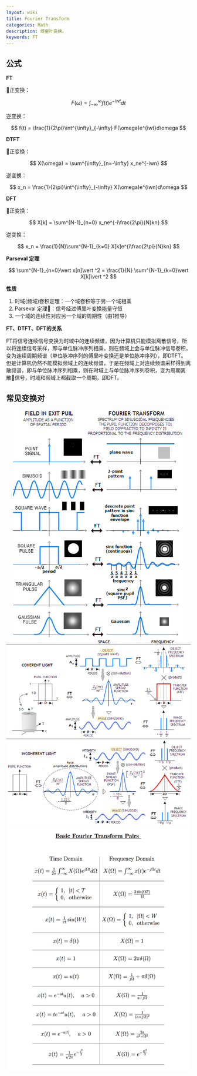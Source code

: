 ```yaml
---
layout: wiki
title: Fourier Transform
categories: Math
description: 傅里叶变换。
keywords: FT
---
```


## 公式

**FT**

正变换：

$$
F(\omega) = \int^{\infty}_{-\infty} f(t)e^{-iwt}dt
$$

逆变换：

$$
f(t) = \frac{1}{2\pi}\int^{\infty}_{-\infty} F(\omega)e^{iwt}d\omega
$$

**DTFT**

正变换：

$$
X(\omega) = \sum^{\infty}_{n=-\infty} x_ne^{-iwn}
$$

逆变换：

$$
x_n = \frac{1}{2\pi}\int^{\infty}_{-\infty} X(\omega)e^{iwn}d\omega
$$

**DFT**

正变换：

$$
X[k] = \sum^{N-1}_{n=0} x_ne^{-i\frac{2\pi}{N}kn}
$$

逆变换：

$$
x_n = \frac{1}{N}\sum^{N-1}_{k=0} X[k]e^{i\frac{2\pi}{N}kn}
$$

**Parseval 定理**

$$
\sum^{N-1}_{n=0}\vert x[n]\vert ^2 = \frac{1}{N} \sum^{N-1}_{k=0}\vert X[k]\vert ^2
$$

**性质**

1. 时域(频域)卷积定理：一个域卷积等于另一个域相乘
2. Parseval 定理：信号经过傅里叶变换能量守恒
3. 一个域的连续性对应另一个域的周期性（由1推导）

**FT、DTFT、DFT的关系**

FT将信号连续信号变换为时域中的连续频谱，因为计算机只能模拟离散信号，所以将连续信号采样，即与单位脉冲序列相乘，则在频域上会与单位脉冲信号卷积，变为连续周期频谱（单位脉冲序列的傅里叶变换还是单位脉冲序列），即DTFT。但是计算机仍然不能模拟频域上的连续频谱，于是在频域上对连续频谱采样得到离散频谱，即与单位脉冲序列相乘，则在时域上与单位脉冲序列卷积，变为周期离散信号，时域和频域上都截取一个周期，即DFT。

## 常见变换对
<center><img src="/images/wiki/Fourier_pairs.png"></center>
<center><img src="/images/wiki/coherent_incoherent.png"></center>
<center><img src="/images/wiki/FT_table.png"></center>
